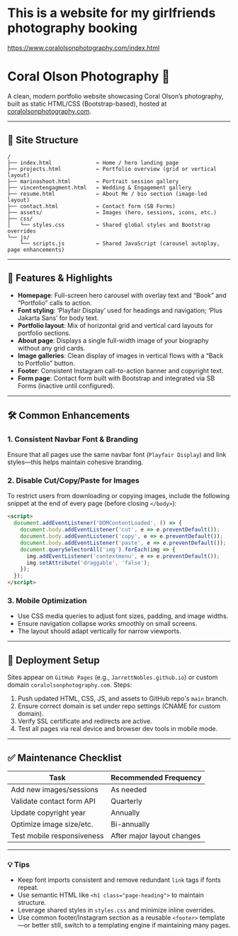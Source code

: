 # This is a website for my girlfriends photography booking 
https://www.coralolsonphotography.com/index.html

# Coral Olson Photography 🌟

A clean, modern portfolio website showcasing Coral Olson’s photography, built as static HTML/CSS (Bootstrap-based), hosted at [coralolsonphotography.com](https://www.coralolsonphotography.com).

---

## 🧱 Site Structure

```
/
├── index.html              ← Home / hero landing page
├── projects.html           ← Portfolio overview (grid or vertical layout)
├── marinashoot.html        ← Portrait session gallery
├── vincentengagment.html   ← Wedding & Engagement gallery
├── resume.html             ← About Me / bio section (image-led layout)
├── contact.html            ← Contact form (SB Forms)
├── assets/                 ← Images (hero, sessions, icons, etc.)
├── css/
│   └── styles.css          ← Shared global styles and Bootstrap overrides
└── js/
    └── scripts.js          ← Shared JavaScript (carousel autoplay, page enhancements)
```

---

## 🎯 Features & Highlights

- **Homepage**: Full-screen hero carousel with overlay text and “Book” and “Portfolio” calls to action.
- **Font styling**: ‘Playfair Display’ used for headings and navigation; ‘Plus Jakarta Sans’ for body text.
- **Portfolio layout**: Mix of horizontal grid and vertical card layouts for portfolio sections.
- **About page**: Displays a single full-width image of your biography without any grid cards.
- **Image galleries**: Clean display of images in vertical flows with a “Back to Portfolio” button.
- **Footer**: Consistent Instagram call-to-action banner and copyright text.
- **Form page**: Contact form built with Bootstrap and integrated via SB Forms (inactive until configured).

---

## 🛠 Common Enhancements

### 1. Consistent Navbar Font & Branding  
Ensure that all pages use the same navbar font (`Playfair Display`) and link styles—this helps maintain cohesive branding.

### 2. Disable Cut/Copy/Paste for Images  
To restrict users from downloading or copying images, include the following snippet at the end of every page (before closing `</body>`):
```html
<script>
  document.addEventListener('DOMContentLoaded', () => {
    document.body.addEventListener('cut', e => e.preventDefault());
    document.body.addEventListener('copy', e => e.preventDefault());
    document.body.addEventListener('paste', e => e.preventDefault());
    document.querySelectorAll('img').forEach(img => {
      img.addEventListener('contextmenu', e => e.preventDefault());
      img.setAttribute('draggable', 'false');
    });
  });
</script>
```

### 3. Mobile Optimization
- Use CSS media queries to adjust font sizes, padding, and image widths.
- Ensure navigation collapse works smoothly on small screens.
- The layout should adapt vertically for narrow viewports.

---

## 🚀 Deployment Setup

Sites appear on `GitHub Pages` (e.g., `JarrettNobles.github.io`) or custom domain `coralolsonphotography.com`. Steps:

1. Push updated HTML, CSS, JS, and assets to GitHub repo's `main` branch.
2. Ensure correct domain is set under repo settings (CNAME for custom domain).
3. Verify SSL certificate and redirects are active.
4. Test all pages via real device and browser dev tools in mobile mode.

---

## ✅ Maintenance Checklist

| Task                      | Recommended Frequency |
|---------------------------|-----------------------|
| Add new images/sessions   | As needed             |
| Validate contact form API | Quarterly             |
| Update copyright year     | Annually              |
| Optimize image size/etc.  | Bi-annually           |
| Test mobile responsiveness| After major layout changes |

---

### 💡 Tips

- Keep font imports consistent and remove redundant `link` tags if fonts repeat.
- Use semantic HTML like `<h1 class="page-heading">` to maintain structure.
- Leverage shared styles in `styles.css` and minimize inline overrides.
- Use common footer/Instagram section as a reusable `<footer>` template—or better still, switch to a templating engine if maintaining many pages.

